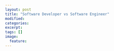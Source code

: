 ```yaml
---
layout: post
title: "Software Developer vs Software Engineer"
modified:
categories: 
excerpt:
tags: []
image:
  feature:
---
```


